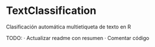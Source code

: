 # TextClassification
Clasificación automática multietiqueta de texto en R

TODO:
· Actualizar readme con resumen
· Comentar código
